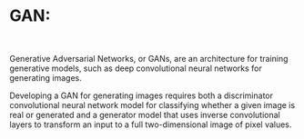 # GAN:
<br>
<p>
  Generative Adversarial Networks, or GANs, are an architecture for training generative models, such as deep convolutional neural networks for generating images.

Developing a GAN for generating images requires both a discriminator convolutional neural network model for classifying whether a given image is real or generated and a generator model that uses inverse convolutional layers to transform an input to a full two-dimensional image of pixel values.</p>

